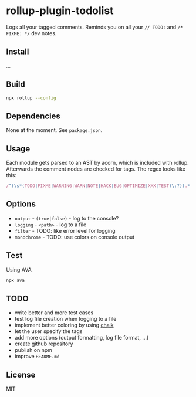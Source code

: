 # rollup-plugin-todolist

Logs all your tagged comments. Reminds you on all your `// TODO:` and `/* FIXME: */` dev notes.

## Install

...

## Build

```bash
npx rollup --config
```

## Dependencies

None at the moment. See `package.json`.

## Usage

Each module gets parsed to an AST by acorn, which is included with rollup. Afterwards the comment
nodes are checked for tags. The regex looks like this:

```js
/^(\s*(TODO|FIXME|WARNING|WARN|NOTE|HACK|BUG|OPTIMIZE|XXX|TEST)\:?)(.*|\s*)$/s
```

## Options

- `output` - `(true|false)` - log to the console?
- `logging` - `<path>` - log to a file
- `filter` - TODO: like error level for logging
- `monochrome` - TODO: use colors on console output

## Test

Using AVA

```bash
npx ava
```

## TODO

- write better and more test cases
- test log file creation when logging to a file
- implement better coloring by using [chalk](https://github.com/chalk/chalk)
- let the user specify the tags
- add more options (output formatting, log file format, ...)
- create github repository
- publish on npm
- improve `README.md`

## License

MIT
